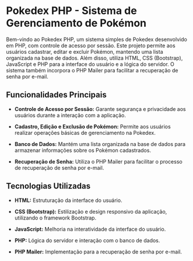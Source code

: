 # Pokedex PHP - Sistema de Gerenciamento de Pokémon

Bem-vindo ao Pokedex PHP, um sistema simples de Pokedex desenvolvido em PHP, com controle de acesso por sessão. Este projeto permite aos usuários cadastrar, editar e excluir Pokémon, mantendo uma lista organizada na base de dados. Além disso, utiliza HTML, CSS (Bootstrap), JavaScript e PHP para a interface do usuário e a lógica do servidor. O sistema também incorpora o PHP Mailer para facilitar a recuperação de senha por e-mail.

## Funcionalidades Principais

- **Controle de Acesso por Sessão:** Garante segurança e privacidade aos usuários durante a interação com a aplicação.
  
- **Cadastro, Edição e Exclusão de Pokémon:** Permite aos usuários realizar operações básicas de gerenciamento na Pokedex.

- **Banco de Dados:** Mantém uma lista organizada na base de dados para armazenar informações sobre os Pokémon cadastrados.

- **Recuperação de Senha:** Utiliza o PHP Mailer para facilitar o processo de recuperação de senha por e-mail.

## Tecnologias Utilizadas

- **HTML:** Estruturação da interface do usuário.
  
- **CSS (Bootstrap):** Estilização e design responsivo da aplicação, utilizando o framework Bootstrap.

- **JavaScript:** Melhoria na interatividade da interface do usuário.

- **PHP:** Lógica do servidor e interação com o banco de dados.

- **PHP Mailer:** Implementação para a recuperação de senha por e-mail.
